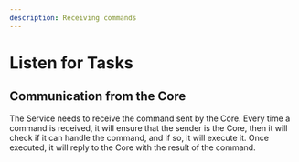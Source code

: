 ```yaml
---
description: Receiving commands
---
```


# Listen for Tasks

## Communication from the Core

The Service needs to receive the command sent by the Core. Every time a command is received, it will ensure that the sender is the Core, then it will check if it can handle the command, and if so, it will execute it. Once executed, it will reply to the Core with the result of the command.

